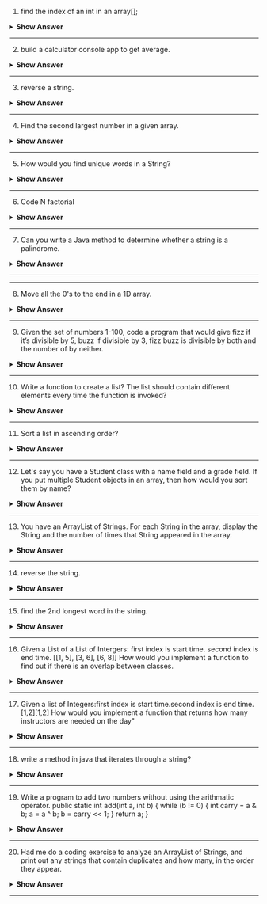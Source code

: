 1. find the index of an int in an array[];

<details><summary><b> Show Answer</b></summary>
  
<blockquote>

```java
import java.util.Scanner;

public class demo {

    public static int findIndex(int[] arr, int n) {
        for (int i = 0; i < arr.length; i++) {
            if (arr[i] == n) {
                return i;
            }
        }
        return -1; // return -1 if the element is not found
    }
    
    public static void main(String[] args){
        Scanner scn=new Scanner(System.in);

        int[] arr={1,2,3,4,5,6}; 
        
        System.out.println("Enter the number whose index you want to find");
        int no=scn.nextInt();

        System.out.println(findIndex(arr, no));
    }
 
}

```

</blockquote>

</details>

---

2. build a calculator console app to get average.

<details><summary><b> Show Answer</b></summary>
  
<blockquote>

Code for calculator application is mentioned below:

```java

import java.util.*;

public class Calculator {
    public static void main(String[] args) {
        Scanner scanner = new Scanner(System.in);

        System.out.print("Enter the total number of elements: ");
        int n = scanner.nextInt();

        int sum = 0;
        for (int i = 0; i < n; i++) {
            System.out.print("Enter element : ");
            int num = scanner.nextInt();
            sum += num;
        }

        double average = (double) sum / n;
        System.out.println("The average is: " + average);

    }
}


```

</blockquote>

</details>

---


3. reverse a string.

<details><summary><b> Show Answer</b></summary>
  
<blockquote>

Suppose we have an sample string as "Hello, World!" to reverse this string we can use following code.

```java

String str = "Hello, World!";
String reversedStr = "";
for (int i = str.length() - 1; i >= 0; i--) {
    reversedStr += str.charAt(i);
}
System.out.println(reversedStr); 


```

</blockquote>

</details>

---

4. Find the second largest number in a given array.

<details><summary><b> Show Answer</b></summary>
  
<blockquote>

```Java

public class test {


    public static int findSecondLargest(int[] arr) {
        int largest = arr[0];
        int secondLargest = Integer.MIN_VALUE;
    
        for (int i = 1; i < arr.length; i++) {
            if (arr[i] > largest) {
                secondLargest = largest;
                largest = arr[i];
            } else if (arr[i] > secondLargest && arr[i] != largest) {
                secondLargest = arr[i];
            }
        }
    
        return secondLargest;
    }

    public static void main(String[] args) {
        
        int[] arr={1,2,3,4,5,6,7,8,9,9,8};

        System.out.println(findSecondLargest(arr));
    }
}

```

</blockquote>

</details>

---


5. How would you find unique words in a String?

<details><summary><b> Show Answer</b></summary>
  
<blockquote>

The following code will give you the unique characters from the string.

```java

import java.util.*;

public class test {


    public static ArrayList<Character> findUniqueChars(String str) {
        
        str=str.toLowerCase();
        Map<Character,Integer> charCount=new HashMap<>();
        ArrayList<Character> chArray=new ArrayList<>();
    
        for (int i = 0; i < str.length(); i++) {
            char ch = str.charAt(i);
            if (!Character.isWhitespace(ch)) {
                if(null != charCount.putIfAbsent(ch,1)){
                    int count=charCount.get(ch);
                    charCount.put(ch,++count);
                }
            }
        }
        
        for (Map.Entry<Character,Integer> entry : charCount.entrySet()){
            if(entry.getValue()==1){
                chArray.add(entry.getKey());
            }
        }

        return chArray;
    
    }

    public static void main(String[] args) {
        String str="Hello there";

        System.out.println(findUniqueChars(str));
    }
}

```

</blockquote>

</details>

---


6. Code N factorial

<details><summary><b> Show Answer</b></summary>
  
<blockquote>

The following code will give you the factorial of given number N.

```Java

import java.util.*;

public class test {

        public static void main(String[] args) {

            Scanner scn=new Scanner(System.in);
            System.out.println("Enter the value of N :");
            int n = scn.nextInt(); 
            
            int factorial = 1;
            
            for(int i=1; i<=n; i++){
                factorial *= i;
            }
            
            System.out.println("Factorial of " + n + " is: " + factorial);
        }
    
}

```

</blockquote>

</details>

---


7. Can you write a Java method to determine whether a string is a palindrome.

<details><summary><b> Show Answer</b></summary>
  
<blockquote>

The following programme checks if the given string is palindrome or not. It will return "Yes" if the string is palindrome and "No" if the string is not a palindrome.

```java

import java.util.*;

public class test {
 
    
    static boolean isPalindrome(String str)
    {
 
       
        int i = 0;
        int j = str.length() - 1;
        while (i < j) {
            if (str.charAt(i) != str.charAt(j))
                return false;
            i++;
            j--;
        }
        return true;
    }
 
    
    public static void main(String[] args)
    {
       
        Scanner scn=new Scanner(System.in);
        System.out.println("Enter the string:");
        String str = scn.nextLine(); 

        str = str.toLowerCase();
        if (isPalindrome(str))
            System.out.print("Yes");
        else
            System.out.print("No");
    }
}

```

</blockquote>

</details>

---


</blockquote>

</details>

---


8. Move all the 0's to the end in a 1D array.

<details><summary><b> Show Answer</b></summary>
  
<blockquote>

The following code will move all the 0's present in the array at the end.

```java

import java.util.*;

public class test {
 
    
    public static void moveZeroesToEnd(int[] arr) {
        int nonZeroIndex = 0;
    
        for (int i = 0; i < arr.length; i++) {
            if (arr[i] != 0) {
                arr[nonZeroIndex++] = arr[i];
            }
        }
     
        while (nonZeroIndex < arr.length) {
            arr[nonZeroIndex++] = 0;
        }

        System.out.println(arr[1]);
    }
 
    
    public static void main(String[] args)
    {
       
        Scanner scn=new Scanner(System.in);
       int[] arr={1,0,2,0,3,4,5};
        moveZeroesToEnd(arr);
        
    }
}

```

</blockquote>

</details>

---

9. Given the set of numbers 1-100, code a program that would give fizz if it’s divisible by 5, buzz if divisible by 3, fizz buzz is divisible by both and the number of by neither.

<details><summary><b> Show Answer</b></summary>
  
<blockquote>

Following java code will accomplishes the task:

```java
import java.util.*;

public class Test{
    public static void main(String[] args) {
        for (int num = 1; num <= 100; num++) {
            if (num % 3 == 0 && num % 5 == 0) {
                System.out.println("FizzBuzz");
            } else if (num % 3 == 0) {
                System.out.println("Buzz");
            } else if (num % 5 == 0) {
                System.out.println("Fizz");
            } else {
                System.out.println(num);
            }
        }
        
        
    }
}

```

</blockquote>

</details>

---


10. Write a function to create a list? The list should contain different elements every time the function is invoked?

<details><summary><b> Show Answer</b></summary>
  
<blockquote>

The following code contains a  `generateList()` method which generates a list with random elements every time it is called. The size of the list must be passed as an argument to the `generateList()` method.

```java 
import java.util.*;

public class Test{
    public static void main(String[] args) {
        ArrayList<Integer> list = new ArrayList<Integer>();
        
        list=generateList(3);
        System.out.println(list.toString());


        list=generateList(5);
        System.out.println(list.toString());
    }

    public static ArrayList<Integer> generateList(int size) {
        ArrayList<Integer> list = new ArrayList<Integer>();
        Random rand = new Random();

        for (int i = 0; i < size; i++) {
            int randNum = rand.nextInt(100);
            list.add(randNum);
        }

        return list;
    }
}

```

</blockquote>

</details>

---


11. Sort a list in ascending order?

<details><summary><b> Show Answer</b></summary>
  
<blockquote>

The following code will sort a list of integers in ascending order using the built-in `Collections` class in Java:

```java

import java.util.*;

public class Test{
    public static void main(String[] args) {
        ArrayList<Integer> numbers = new ArrayList<Integer>();
        numbers.add(5);
        numbers.add(2);
        numbers.add(8);
        numbers.add(1);

        Collections.sort(numbers);

        System.out.println(numbers);
    }
}

```

</blockquote>

</details>

---

12. Let's say you have a Student class with a name field and a grade field. If you put multiple Student objects in an array, then how would you sort them by name?

<details><summary><b> Show Answer</b></summary>
  
<blockquote>

The following code the Student class implements the `Comparable` interface and overrides the `compareTo()` method to compare two Student objects based on their name field. 

```java

import java.util.*;

class Student implements Comparable<Student> {
    private String name;
    private int grade;

    public Student(String name, int grade) {
        this.name = name;
        this.grade = grade;
    }

    public String getName() {
        return name;
    }

    public int getGrade() {
        return grade;
    }

    @Override
    public int compareTo(Student other) {
        return this.name.compareTo(other.getName());
    }

}

public class Test{
    public static void main(String[] args) {
        Student[] students = new Student[3];
        students[0] = new Student("Ram", 80);
        students[1] = new Student("Sham", 52);
        students[2] = new Student("Manoj", 78);

        Arrays.sort(students);

        for (Student s : students) {
            System.out.println(s.getName() + " " + s.getGrade());
        }
    }
    
}

```

</blockquote>

</details>

---

13. You have an ArrayList of Strings. For each String in the array, display the String and the number of times that String appeared in the array.

<details><summary><b> Show Answer</b></summary>
  
<blockquote>

The following code displays each String in an ArrayList along with the number of times that String appears in the list:

```java
import java.util.*;

public class Test{
    public static void main(String[] args) {
        ArrayList<String> strings = new ArrayList<String>();
        strings.add("Man");
        strings.add("Animal");
        strings.add("Animal");
        strings.add("Bird");

        Map<String, Integer> stringCount = new HashMap<String, Integer>();

        for (String s : strings) {
            if (stringCount.containsKey(s)) {
                stringCount.put(s, stringCount.get(s) + 1);
            } else {
                stringCount.put(s, 1);
            }
        }

        for (Map.Entry<String, Integer> entry : stringCount.entrySet()) {
            System.out.println(entry.getKey() + " : " + entry.getValue() + " time(s)");
        }
    }
    
}

```

</blockquote>

</details>

---

14. reverse the string.  

<details><summary><b> Show Answer</b></summary>
  
<blockquote>

The following code will reverse using character array.

```java

import java.util.*;

public class Test{
    public static void main(String[] args) {
        String originalString = "hello there";
        char[] originalArray = originalString.toCharArray();
        char[] reversedArray = new char[originalArray.length];

        for (int i = 0; i < originalArray.length; i++) {
            reversedArray[i] = originalArray[originalArray.length - 1 - i];
        }

        String reversedString = new String(reversedArray);
        System.out.println(reversedString);    
}
   
}
```
In this example, we first convert the originalString to a character array using the `toCharArray()` method. We then create a new character array reversedArray of the same length as originalArray. We loop over each element in originalArray, copy it to the corresponding position in reversedArray, and reverse the order. Finally, we create a new `String` object from the reversed character array.

</blockquote>

</details>

---

15. find the 2nd longest word in the string.

<details><summary><b> Show Answer</b></summary>
  
<blockquote>

```java


```

</blockquote>

</details>

---

16. Given a List of a List of Intergers: first index is start time. second index is end time. [[1, 5], [3, 6], [6, 8]] How would you implement a function to find out if there is an overlap between classes.


<details><summary><b> Show Answer</b></summary>
  
<blockquote>



</blockquote>

</details>

---

17. Given a list of Integers:first index is start time.second index is end time.[1,2][1,2] How would you implement a function that returns how many instructors are needed on the day"

<details><summary><b> Show Answer</b></summary>
  
<blockquote>



</blockquote>

</details>

---

18. write a method in java that iterates through a string?

<details><summary><b> Show Answer</b></summary>
  
<blockquote>



</blockquote>

</details>

---

19. Write a program to add two numbers without using the arithmatic operator.
public static int add(int a, int b) {
    while (b != 0) {
        int carry = a & b;
        a = a ^ b;
        b = carry << 1;
    }
    return a;
}

<details><summary><b> Show Answer</b></summary>
  
<blockquote>



</blockquote>

</details>

---

20. Had me do a coding exercise to analyze an ArrayList of Strings, and print out any strings that contain duplicates and how many, in the order they appear.

<details><summary><b> Show Answer</b></summary>
  
<blockquote>



</blockquote>

</details>

---

